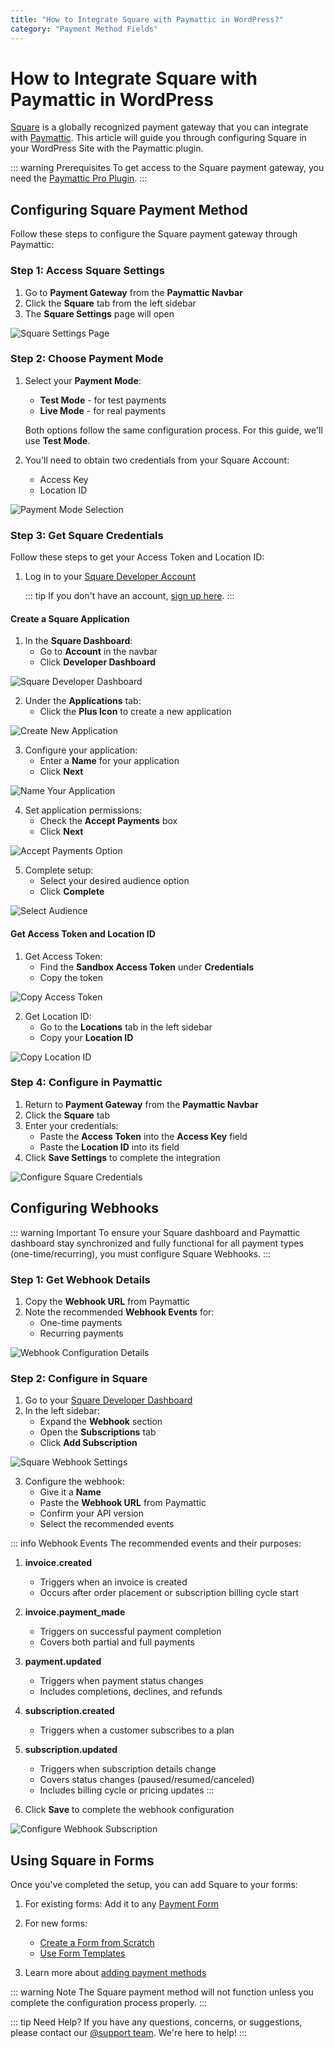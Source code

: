 ```yaml
---
title: "How to Integrate Square with Paymattic in WordPress?"
category: "Payment Method Fields"
---
```

# How to Integrate Square with Paymattic in WordPress

[Square](https://squareup.com/us/en) is a globally recognized payment gateway that you can integrate with [Paymattic](https://paymattic.com/). This article will guide you through configuring Square in your WordPress Site with the Paymattic plugin.

::: warning Prerequisites
To get access to the Square payment gateway, you need the [Paymattic Pro Plugin](/getting-started-with-paymattic/how-to-install-and-activate-paymattic-in-wordpress).
:::

## Configuring Square Payment Method

Follow these steps to configure the Square payment gateway through Paymattic:

### Step 1: Access Square Settings

1. Go to **Payment Gateway** from the **Paymattic Navbar**
2. Click the **Square** tab from the left sidebar
3. The **Square Settings** page will open

![Square Settings Page](/images/payment-method-fields/how-to-integrate-square-with-paymattic-in-wordpress/Square-Payment-Gateway-Paymattic-scaled.webp)

### Step 2: Choose Payment Mode

1. Select your **Payment Mode**:
   - **Test Mode** - for test payments
   - **Live Mode** - for real payments
   
   Both options follow the same configuration process. For this guide, we'll use **Test Mode**.

2. You'll need to obtain two credentials from your Square Account:
   - Access Key
   - Location ID

![Payment Mode Selection](/images/payment-method-fields/how-to-integrate-square-with-paymattic-in-wordpress/Payment-Mode-Access-key-Location-ID.webp)

### Step 3: Get Square Credentials

Follow these steps to get your Access Token and Location ID:

1. Log in to your [Square Developer Account](https://squareup.com/login?app=developer&return_to=https://developer.squareup.com/)
   
   ::: tip
   If you don't have an account, [sign up here](https://app.squareup.com/signup/en-GB?return_to=https%3A%2F%2Fdeveloper.squareup.com%2F&v=developers).
   :::

#### Create a Square Application

1. In the **Square Dashboard**:
   - Go to **Account** in the navbar
   - Click **Developer Dashboard**

![Square Developer Dashboard](/images/payment-method-fields/how-to-integrate-square-with-paymattic-in-wordpress/Account-Developer-Dashboard-scaled.webp)

2. Under the **Applications** tab:
   - Click the **Plus Icon** to create a new application

![Create New Application](/images/payment-method-fields/how-to-integrate-square-with-paymattic-in-wordpress/Plus-icon-under-Applications-scaled.webp)

3. Configure your application:
   - Enter a **Name** for your application
   - Click **Next**

![Name Your Application](/images/payment-method-fields/how-to-integrate-square-with-paymattic-in-wordpress/Name-your-application-scaled.webp)

4. Set application permissions:
   - Check the **Accept Payments** box
   - Click **Next**

![Accept Payments Option](/images/payment-method-fields/how-to-integrate-square-with-paymattic-in-wordpress/Accept-Payments-option-scaled.webp)

5. Complete setup:
   - Select your desired audience option
   - Click **Complete**

![Select Audience](/images/payment-method-fields/how-to-integrate-square-with-paymattic-in-wordpress/Myself-option-scaled.webp)

#### Get Access Token and Location ID

1. Get Access Token:
   - Find the **Sandbox Access Token** under **Credentials**
   - Copy the token

![Copy Access Token](/images/payment-method-fields/how-to-integrate-square-with-paymattic-in-wordpress/Copy-the-Access-Token--scaled.webp)

2. Get Location ID:
   - Go to the **Locations** tab in the left sidebar
   - Copy your **Location ID**

![Copy Location ID](/images/payment-method-fields/how-to-integrate-square-with-paymattic-in-wordpress/Copy-the-Location-ID-scaled.webp)

### Step 4: Configure in Paymattic

1. Return to **Payment Gateway** from the **Paymattic Navbar**
2. Click the **Square** tab
3. Enter your credentials:
   - Paste the **Access Token** into the **Access Key** field
   - Paste the **Location ID** into its field
4. Click **Save Settings** to complete the integration

![Configure Square Credentials](/images/payment-method-fields/how-to-integrate-square-with-paymattic-in-wordpress/Paste-the-Access-token-Location-ID-scaled.webp)

## Configuring Webhooks

::: warning Important
To ensure your Square dashboard and Paymattic dashboard stay synchronized and fully functional for all payment types (one-time/recurring), you must configure Square Webhooks.
:::

### Step 1: Get Webhook Details

1. Copy the **Webhook URL** from Paymattic
2. Note the recommended **Webhook Events** for:
   - One-time payments
   - Recurring payments

![Webhook Configuration Details](/images/payment-method-fields/how-to-integrate-square-with-paymattic-in-wordpress/Webhook-URL-and-Events.webp)

### Step 2: Configure in Square

1. Go to your [Square Developer Dashboard](https://squareup.com/login?app=developer&return_to=https://developer.squareup.com/)
2. In the left sidebar:
   - Expand the **Webhook** section
   - Open the **Subscriptions** tab
   - Click **Add Subscription**

![Square Webhook Settings](/images/payment-method-fields/how-to-integrate-square-with-paymattic-in-wordpress/Webhooks-Subscriptions-Add-Subscriptions-scaled.webp)

3. Configure the webhook:
   - Give it a **Name**
   - Paste the **Webhook URL** from Paymattic
   - Confirm your API version
   - Select the recommended events

::: info Webhook Events
The recommended events and their purposes:

1. **invoice.created**
   - Triggers when an invoice is created
   - Occurs after order placement or subscription billing cycle start

2. **invoice.payment_made**
   - Triggers on successful payment completion
   - Covers both partial and full payments

3. **payment.updated**
   - Triggers when payment status changes
   - Includes completions, declines, and refunds

4. **subscription.created**
   - Triggers when a customer subscribes to a plan

5. **subscription.updated**
   - Triggers when subscription details change
   - Covers status changes (paused/resumed/canceled)
   - Includes billing cycle or pricing updates
:::

4. Click **Save** to complete the webhook configuration

![Configure Webhook Subscription](/images/payment-method-fields/how-to-integrate-square-with-paymattic-in-wordpress/Add-a-webhook-subscription-page.webp)

## Using Square in Forms

Once you've completed the setup, you can add Square to your forms:

1. For existing forms: Add it to any [Payment Form](/payment-method-fields/how-to-create-your-first-payment-form-in-a-minute-and-accept-payments-with-paymattic)

2. For new forms:
   - [Create a Form from Scratch](/form-editor/how-to-create-a-form-from-scratch-with-paymattic)
   - [Use Form Templates](/form-editor/simple-form-templates)

3. Learn more about [adding payment methods](/payment-method-fields/how-to-use-the-payment-method-fields-section)

::: warning Note
The Square payment method will not function unless you complete the configuration process properly.
:::

::: tip Need Help?
If you have any questions, concerns, or suggestions, please contact our [@support team](https://wpmanageninja.com/support-tickets/). We're here to help!
:::
